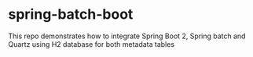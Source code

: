 # spring-batch-boot
This repo demonstrates how to integrate Spring Boot 2, Spring batch and Quartz using H2 database for both metadata tables
